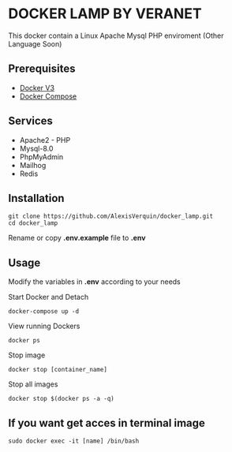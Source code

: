 # DOCKER LAMP BY VERANET
This docker contain a Linux Apache Mysql PHP enviroment
(Other Language Soon)

## Prerequisites
* [Docker V3](https://www.docker.com/)
* [Docker Compose](https://docs.docker.com/compose/install/)

## Services
* Apache2 - PHP
* Mysql-8.0
* PhpMyAdmin
* Mailhog
* Redis

## Installation
    git clone https://github.com/AlexisVerquin/docker_lamp.git
    cd docker_lamp
    
Rename or copy **.env.example** file to **.env**

## Usage
Modify the variables in **.env**  according to your needs

Start Docker and Detach
    
    docker-compose up -d
    
View running Dockers

    docker ps
    
Stop image
    
    docker stop [container_name]
    
Stop all images

    docker stop $(docker ps -a -q)
    
## If you want get acces in terminal image
    sudo docker exec -it [name] /bin/bash